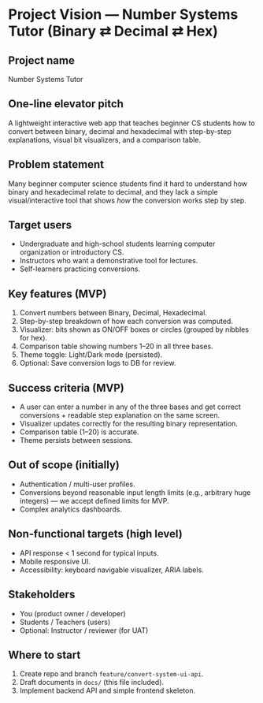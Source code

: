 # Project Vision — Number Systems Tutor (Binary ⇄ Decimal ⇄ Hex)

## Project name
Number Systems Tutor

## One-line elevator pitch
A lightweight interactive web app that teaches beginner CS students how to convert between binary, decimal and hexadecimal with step-by-step explanations, visual bit visualizers, and a comparison table.

## Problem statement
Many beginner computer science students find it hard to understand how binary and hexadecimal relate to decimal, and they lack a simple visual/interactive tool that shows *how* the conversion works step by step.

## Target users
- Undergraduate and high-school students learning computer organization or introductory CS.
- Instructors who want a demonstrative tool for lectures.
- Self-learners practicing conversions.

## Key features (MVP)
1. Convert numbers between Binary, Decimal, Hexadecimal.
2. Step-by-step breakdown of how each conversion was computed.
3. Visualizer: bits shown as ON/OFF boxes or circles (grouped by nibbles for hex).
4. Comparison table showing numbers 1–20 in all three bases.
5. Theme toggle: Light/Dark mode (persisted).
6. Optional: Save conversion logs to DB for review.

## Success criteria (MVP)
- A user can enter a number in any of the three bases and get correct conversions + readable step explanation on the same screen.
- Visualizer updates correctly for the resulting binary representation.
- Comparison table (1–20) is accurate.
- Theme persists between sessions.

## Out of scope (initially)
- Authentication / multi-user profiles.
- Conversions beyond reasonable input length limits (e.g., arbitrary huge integers) — we accept defined limits for MVP.
- Complex analytics dashboards.

## Non-functional targets (high level)
- API response < 1 second for typical inputs.
- Mobile responsive UI.
- Accessibility: keyboard navigable visualizer, ARIA labels.

## Stakeholders
- You (product owner / developer)
- Students / Teachers (users)
- Optional: Instructor / reviewer (for UAT)

## Where to start
1. Create repo and branch `feature/convert-system-ui-api`.
2. Draft documents in `docs/` (this file included).
3. Implement backend API and simple frontend skeleton.
